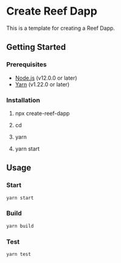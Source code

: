 # Create Reef Dapp

This is a template for creating a Reef Dapp.

## Getting Started

### Prerequisites

- [Node.js](https://nodejs.org/en/) (v12.0.0 or later)
- [Yarn](https://yarnpkg.com/) (v1.22.0 or later)

### Installation

1. npx create-reef-dapp

2. cd <name of directory>

3. yarn

4. yarn start

## Usage

### Start

```bash
yarn start
```

### Build

```bash
yarn build
```

### Test

```bash
yarn test
```
